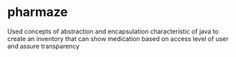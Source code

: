 # pharmaze
Used concepts of abstraction and encapsulation characteristic of java to create an inventory that can show medication based on access level of user and assure transparency 
